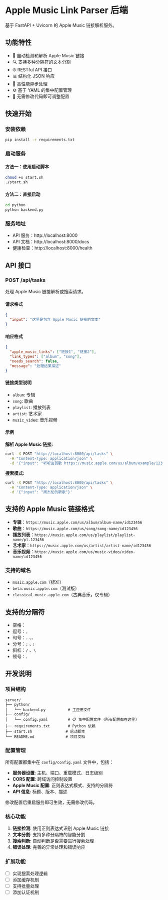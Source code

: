 # Apple Music Link Parser 后端

基于 FastAPI + Uvicorn 的 Apple Music 链接解析服务。

## 功能特性

- 🎵 自动检测和解析 Apple Music 链接
- 🔍 支持多种分隔符的文本分割  
- 🌐 RESTful API 接口
- 📊 结构化 JSON 响应
- 🚀 高性能异步处理
- ⚙️ 基于 YAML 的集中配置管理
- 🔧 无需修改代码即可调整配置

## 快速开始

### 安装依赖

```bash
pip install -r requirements.txt
```

### 启动服务

#### 方法一：使用启动脚本
```bash
chmod +x start.sh
./start.sh
```

#### 方法二：直接启动
```bash
cd python
python backend.py
```

### 服务地址

- API 服务：http://localhost:8000
- API 文档：http://localhost:8000/docs
- 健康检查：http://localhost:8000/health

## API 接口

### POST /api/tasks

处理 Apple Music 链接解析或搜索请求。

#### 请求格式

```json
{
  "input": "这里是包含 Apple Music 链接的文本"
}
```

#### 响应格式

```json
{
  "apple_music_links": ["链接1", "链接2"],
  "link_types": ["album", "song"],
  "needs_search": false,
  "message": "处理结果描述"
}
```

#### 链接类型说明
- `album`: 专辑
- `song`: 歌曲  
- `playlist`: 播放列表
- `artist`: 艺术家
- `music_video`: 音乐视频

#### 示例

**解析 Apple Music 链接:**
```bash
curl -X POST "http://localhost:8000/api/tasks" \
  -H "Content-Type: application/json" \
  -d '{"input": "听听这首歌 https://music.apple.com/us/album/example/123456"}'
```

**搜索模式:**
```bash
curl -X POST "http://localhost:8000/api/tasks" \
  -H "Content-Type: application/json" \
  -d '{"input": "周杰伦的新歌"}'
```

## 支持的 Apple Music 链接格式

- **专辑**：`https://music.apple.com/us/album/album-name/id123456`
- **歌曲**：`https://music.apple.com/us/song/song-name/id123456`
- **播放列表**：`https://music.apple.com/us/playlist/playlist-name/pl.123456`
- **艺术家**：`https://music.apple.com/us/artist/artist-name/id123456`
- **音乐视频**：`https://music.apple.com/us/music-video/video-name/id123456`

### 支持的域名
- `music.apple.com`（标准）
- `beta.music.apple.com`（测试版）
- `classical.music.apple.com`（古典音乐，仅专辑）

## 支持的分隔符

- 空格：` `
- 逗号：`,`
- 句号：`.` 、`。`
- 分号：`;` 、`；`
- 斜杠：`/` 、`\`
- 顿号：`、`

## 开发说明

### 项目结构

```
server/
├── python/
│   └── backend.py          # 主应用文件
├── config/
│   └── config.yaml         # 📋 集中配置文件 (所有配置都在这里)
├── requirements.txt        # Python 依赖
├── start.sh               # 启动脚本
└── README.md              # 项目文档
```

### 配置管理

所有配置都集中在 `config/config.yaml` 文件中，包括：

- **服务器设置**: 主机、端口、重载模式、日志级别
- **CORS 配置**: 跨域访问控制设置
- **Apple Music 配置**: 正则表达式模式、支持的分隔符
- **API 信息**: 标题、版本、描述

修改配置后重启服务即可生效，无需修改代码。

### 核心功能

1. **链接检测**: 使用正则表达式识别 Apple Music 链接
2. **文本分割**: 支持多种分隔符的智能分割
3. **搜索判断**: 自动判断是否需要进行搜索处理
4. **错误处理**: 完善的异常处理和错误响应

### 扩展功能

- [ ] 实现搜索处理逻辑
- [ ] 添加缓存机制
- [ ] 支持批量处理
- [ ] 添加认证机制
